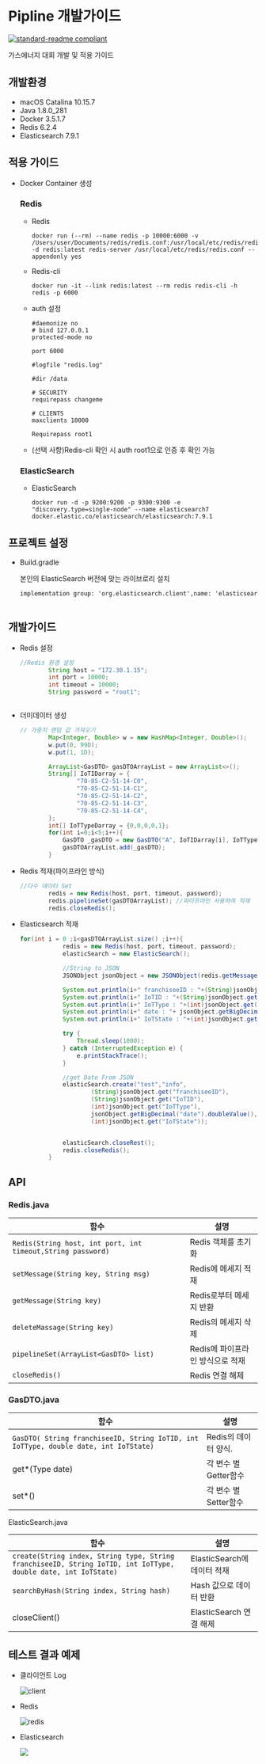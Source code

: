 # Pipline 개발가이드

[![standard-readme compliant](https://img.shields.io/badge/2021%20Contest%20Energy-standard-brightgreen.svg?style=flat-square)](https://github.com/ssg02138/2021ESWContest_energy_6010)

가스에너지 대회 개발 및 적용 가이드

## 개발환경

- macOS Catalina 10.15.7
- Java 1.8.0_281
- Docker 3.5.1.7
- Redis 6.2.4
- Elasticsearch 7.9.1

## 적용 가이드

- Docker Container 생성

  ### Redis

  - Redis

    ```
    docker run (--rm) --name redis -p 10000:6000 -v /Users/user/Documents/redis/redis.conf:/usr/local/etc/redis/redis.conf -d redis:latest redis-server /usr/local/etc/redis/redis.conf --appendonly yes

  - Redis-cli

    ``` 
    docker run -it --link redis:latest --rm redis redis-cli -h redis -p 6000
    ```

  - auth 설정

    ``` 
    #daemonize no
    # bind 127.0.0.1
    protected-mode no
    
    port 6000 
    
    #logfile "redis.log"
    
    #dir /data 
    
    # SECURITY
    requirepass changeme
    
    # CLIENTS
    maxclients 10000
    
    Requirepass root1
    ```

  - (선택 사항)Redis-cli 확인 시 auth root1으로 인증 후 확인 가능

  

  ### ElasticSearch

  - ElasticSearch
    ```
    docker run -d -p 9200:9200 -p 9300:9300 -e "discovery.type=single-node" --name elasticsearch7 docker.elastic.co/elasticsearch/elasticsearch:7.9.1
    ```

  

## 프로젝트 설정

  - Build.gradle

    본인의 ElasticSearch 버전에 맞는 라이브로리 설치

    ``` xml
    implementation group: 'org.elasticsearch.client',name: 'elasticsearch-rest-high-level-client', version: '7.9.1'



## 개발가이드

 - Redis 설정

   ``` java
   //Redis 환경 설정
           String host = "172.30.1.15";
           int port = 10000;
           int timeout = 10000;
           String password = "root1";



- 더미데이터 생성

  ``` java
  // 가중치 랜덤 값 가져오기
          Map<Integer, Double> w = new HashMap<Integer, Double>();
          w.put(0, 99D);
          w.put(1, 1D);
  
          ArrayList<GasDTO> gasDTOArrayList = new ArrayList<>();
          String[] IoTIDarray = {
                  "70-85-C2-51-14-C0",
                  "70-85-C2-51-14-C1",
                  "70-85-C2-51-14-C2",
                  "70-85-C2-51-14-C3",
                  "70-85-C2-51-14-C4",
          };
          int[] IoTTypeDarray = {0,0,0,0,1};
          for(int i=0;i<5;i++){
              GasDTO _gasDTO = new GasDTO("A", IoTIDarray[i], IoTTypeDarray[i],44378.17459,getWeightedRandom(w,random));
              gasDTOArrayList.add(_gasDTO);
          }

- Redis 적재(파이프라인 방식)

  ``` java
  //다수 데이터 Set
          redis = new Redis(host, port, timeout, password);
          redis.pipelineSet(gasDTOArrayList); //파이프라인 사용하여 적재
          redis.closeRedis();

- Elasticsearch 적재

  ``` java
  for(int i = 0 ;i<gasDTOArrayList.size() ;i++){
              redis = new Redis(host, port, timeout, password);
              elasticSearch = new ElasticSearch();
  
              //String to JSON
              JSONObject jsonObject = new JSONObject(redis.getMessage(Integer.toString(i)));
  
              System.out.println(i+" franchiseeID : "+(String)jsonObject.get("franchiseeID"));
              System.out.println(i+" IoTID : "+(String)jsonObject.get("IoTID"));
              System.out.println(i+" IoTType : "+(int)jsonObject.get("IoTType"));
              System.out.println(i+" date : "+ jsonObject.getBigDecimal("date").doubleValue());
              System.out.println(i+" IoTState : "+(int)jsonObject.get("IoTState"));
  
              try {
                  Thread.sleep(1000);
              } catch (InterruptedException e) {
                  e.printStackTrace();
              }
  
              //get Date From JSON
              elasticSearch.create("test","info",
                      (String)jsonObject.get("franchiseeID"),
                      (String)jsonObject.get("IoTID"),
                      (int)jsonObject.get("IoTType"),
                      jsonObject.getBigDecimal("date").doubleValue(),
                      (int)jsonObject.get("IoTState"));
  
  
              elasticSearch.closeRest();
              redis.closeRedis();
          }
  ```


## API

### Redis.java

| 함수                                                         | 설명                             |
| ------------------------------------------------------------ | -------------------------------- |
| ```Redis(String host, int port, int timeout,String password)``` | Redis  객체를 초기화             |
| ```setMessage(String key, String msg)```                     | Redis에 메세지 적재              |
| ```getMessage(String key)```                                 | Redis로부터 메세지 반환          |
| ```deleteMassage(String key)```                              | Redis의 메세지 삭제              |
| ```pipelineSet(ArrayList<GasDTO> list)```                    | Redis에 파이프라인 방식으로 적재 |
| ```closeRedis()```                                           | Redis 연결 해제                  |

### GasDTO.java

| 함수                                                         | 설명                  |
| ------------------------------------------------------------ | --------------------- |
| ```GasDTO( String franchiseeID, String IoTID, int IoTType, double date, int IoTState)``` | Redis의 데이터 양식.  |
| get*(Type date)                                              | 각 변수 별 Getter함수 |
| set*()                                                       | 각 변수 별 Setter함수 |

ElasticSearch.java

| 함수                                                         | 설명                        |
| ------------------------------------------------------------ | --------------------------- |
| ``create(String index, String type, String franchiseeID, String IoTID, int IoTType, double date, int IoTState)`` | ElasticSearch에 데이터 적재 |
| ``searchByHash(String index, String hash)``                  | Hash 값으로 데이터 반환     |
| closeClient()                                                | ElasticSearch 연결 해제     |



## 테스트 결과 예제

  - 클라이언트 Log

    ![client](https://github.com/ssg02138/2021ESWContest_energy_6010/blob/master/pipline/readme%20res/client.png?raw=true)

  - Redis

     ![redis](https://github.com/ssg02138/2021ESWContest_energy_6010/blob/master/pipline/readme%20res/redis.png?raw=true)

  - Elasticsearch

     ![](https://github.com/ssg02138/2021ESWContest_energy_6010/blob/master/pipline/readme%20res/elasticsearch.png?raw=true)
